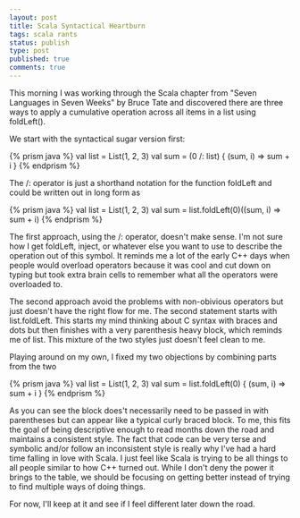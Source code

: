 ```yaml
---
layout: post
title: Scala Syntactical Heartburn
tags: scala rants
status: publish
type: post
published: true
comments: true
---
```

This morning I was working through the Scala chapter from \"Seven Languages in 
Seven Weeks\" by Bruce Tate and discovered there are three ways to apply a cumulative 
operation across all items in a list using foldLeft().

We start with the syntactical sugar version first:

{% prism java %}
val list = List(1, 2, 3)
val sum = (0 /: list) { (sum, i) => sum + i }
{% endprism %}

The /: operator is just a shorthand notation for the function foldLeft and could be 
written out in long form as

{% prism java %}
val list = List(1, 2, 3)
val sum = list.foldLeft(0)((sum, i) => sum + i)
{% endprism %}

The first approach, using the /: operator, doesn\'t make sense. I\'m not sure how I get 
foldLeft, inject, or whatever else you want to use to describe the operation out of this 
symbol. It reminds me a lot of the early C++ days when people would overload operators 
because it was cool and cut down on typing but took extra brain cells to remember what 
all the operators were overloaded to.

The second approach avoid the problems with non-obivious operators but just doesn\'t 
have the right flow for me. The second statement starts with list.foldLeft. This 
starts my mind thinking about C syntax with braces and dots but then finishes with a 
very parenthesis heavy block, which reminds me of list. This mixture of the two styles 
just doesn\'t feel clean to me.

Playing around on my own, I fixed my two objections by combining parts from the two

{% prism java %}
val list = List(1, 2, 3)
val sum = list.foldLeft(0) { (sum, i) => sum + i }
{% endprism %}

As you can see the block does\'t necessarily need to be passed in with parentheses but 
can appear like a typical curly braced block. To me, this fits the goal of being 
descriptive enough to read months down the road and maintains a consistent style. The 
fact that code can be very terse and symbolic and/or follow an inconsistent style is 
really why I\'ve had a hard time falling in love with Scala. I just feel like Scala is 
trying to be all things to all people similar to how C++ turned out. While I don\'t deny 
the power it brings to the table, we should be focusing on getting better instead of 
trying to find multiple ways of doing things.

For now, I\'ll keep at it and see if I feel different later down the road.
